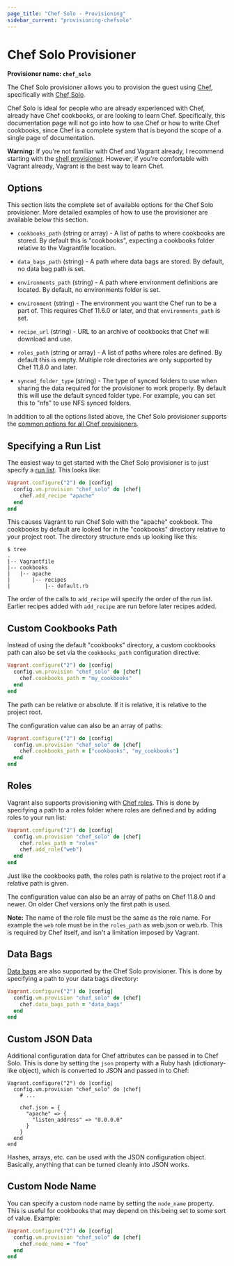 ```yaml
---
page_title: "Chef Solo - Provisioning"
sidebar_current: "provisioning-chefsolo"
---
```


# Chef Solo Provisioner

**Provisioner name: `chef_solo`**

The Chef Solo provisioner allows you to provision the guest using
[Chef](http://www.opscode.com/chef/), specifically with
[Chef Solo](http://docs.opscode.com/chef_solo.html).

Chef Solo is ideal for people who are already experienced with Chef,
already have Chef cookbooks, or are looking to learn Chef. Specifically,
this documentation page will not go into how to use Chef or how to write
Chef cookbooks, since Chef is a complete system that is beyond the scope
of a single page of documentation.

<div class="alert alert-warn">
	<p>
		<strong>Warning:</strong> If you're not familiar with Chef and Vagrant already,
		I recommend starting with the <a href="/v2/provisioning/shell.html">shell
		provisioner</a>. However, if you're comfortable with Vagrant already, Vagrant
		is the best way to learn Chef.
	</p>
</div>

## Options

This section lists the complete set of available options for the Chef Solo
provisioner. More detailed examples of how to use the provisioner are
available below this section.

* `cookbooks_path` (string or array) - A list of paths to where cookbooks
  are stored. By default this is "cookbooks", expecting a cookbooks folder
  relative to the Vagrantfile location.

* `data_bags_path` (string) - A path where data bags are stored. By default, no
  data bag path is set.

* `environments_path` (string) - A path where environment definitions are
  located. By default, no environments folder is set.

* `environment` (string) - The environment you want the Chef run to be
  a part of. This requires Chef 11.6.0 or later, and that `environments_path`
  is set.

* `recipe_url` (string) - URL to an archive of cookbooks that Chef will download
  and use.

* `roles_path` (string or array) - A list of paths where roles are defined.
  By default this is empty. Multiple role directories are only supported by
  Chef 11.8.0 and later.

* `synced_folder_type` (string) - The type of synced folders to use when
  sharing the data required for the provisioner to work properly. By default
  this will use the default synced folder type. For example, you can set this
  to "nfs" to use NFS synced folders.

In addition to all the options listed above, the Chef Solo provisioner supports
the [common options for all Chef provisioners](/v2/provisioning/chef_common.html).

## Specifying a Run List

The easiest way to get started with the Chef Solo provisioner is to just
specify a [run list](http://docs.opscode.com/essentials_node_object_run_lists.html). This looks like:

```ruby
Vagrant.configure("2") do |config|
  config.vm.provision "chef_solo" do |chef|
    chef.add_recipe "apache"
  end
end
```

This causes Vagrant to run Chef Solo with the "apache" cookbook. The cookbooks
by default are looked for in the "cookbooks" directory relative to your
project root. The directory structure ends up looking like this:

```
$ tree
.
|-- Vagrantfile
|-- cookbooks
|   |-- apache
|       |-- recipes
|           |-- default.rb
```

The order of the calls to `add_recipe` will specify the order of the run list.
Earlier recipes added with `add_recipe` are run before later recipes added.

## Custom Cookbooks Path

Instead of using the default "cookbooks" directory, a custom cookbooks
path can also be set via the `cookbooks_path` configuration directive:

```ruby
Vagrant.configure("2") do |config|
  config.vm.provision "chef_solo" do |chef|
    chef.cookbooks_path = "my_cookbooks"
  end
end
```

The path can be relative or absolute. If it is relative, it is relative
to the project root.

The configuration value can also be an array of paths:

```ruby
Vagrant.configure("2") do |config|
  config.vm.provision "chef_solo" do |chef|
    chef.cookbooks_path = ["cookbooks", "my_cookbooks"]
  end
end
```

## Roles

Vagrant also supports provisioning with [Chef roles](http://docs.opscode.com/essentials_roles.html).
This is done by specifying a path to a roles folder where roles are defined
and by adding roles to your run list:

```ruby
Vagrant.configure("2") do |config|
  config.vm.provision "chef_solo" do |chef|
    chef.roles_path = "roles"
    chef.add_role("web")
  end
end
```

Just like the cookbooks path, the roles path is relative to the project
root if a relative path is given.

The configuration value can also be an array of paths on Chef 11.8.0 and newer.
On older Chef versions only the first path is used.

**Note:** The name of the role file must be the same as the role name.
For example the `web` role must be in the `roles_path` as web.json or web.rb.
This is required by Chef itself, and isn't a limitation imposed by
Vagrant.

## Data Bags

[Data bags](http://docs.opscode.com/essentials_data_bags.html) are also
supported by the Chef Solo provisioner. This is done by specifying
a path to your data bags directory:

```ruby
Vagrant.configure("2") do |config|
  config.vm.provision "chef_solo" do |chef|
    chef.data_bags_path = "data_bags"
  end
end
```

## Custom JSON Data

Additional configuration data for Chef attributes can be passed in
to Chef Solo. This is done by setting the `json` property with a Ruby
hash (dictionary-like object), which is converted to JSON and passed
in to Chef:

```
Vagrant.configure("2") do |config|
  config.vm.provision "chef_solo" do |chef|
    # ...

    chef.json = {
      "apache" => {
        "listen_address" => "0.0.0.0"
      }
    }
  end
end
```

Hashes, arrays, etc. can be used with the JSON configuration object. Basically,
anything that can be turned cleanly into JSON works.

## Custom Node Name

You can specify a custom node name by setting the `node_name` property. This
is useful for cookbooks that may depend on this being set to some sort
of value. Example:

```ruby
Vagrant.configure("2") do |config|
  config.vm.provision "chef_solo" do |chef|
    chef.node_name = "foo"
  end
end
```
